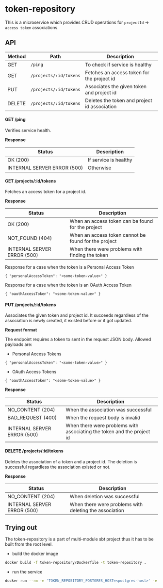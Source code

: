 # token-repository

This is a microservice which provides CRUD operations for `projectId` -> `access token` associations.

## API

| Method  | Path                               | Description                                  |
|---------|------------------------------------|----------------------------------------------|
|  GET    | ```/ping```                        | To check if service is healthy               |
|  GET    | ```/projects/:id/tokens```         | Fetches an access token for the project id   |
|  PUT    | ```/projects/:id/tokens```         | Associates the given token and project id    |
|  DELETE | ```/projects/:id/tokens```         | Deletes the token and project id association |

#### GET /ping

Verifies service health.

**Response**

| Status                     | Description             |
|----------------------------|-------------------------|
| OK (200)                   | If service is healthy   |
| INTERNAL SERVER ERROR (500)| Otherwise               |

#### GET /projects/:id/tokens

Fetches an access token for a project id.

**Response**

| Status                     | Description                                                                           |
|----------------------------|---------------------------------------------------------------------------------------|
| OK (200)                   | When an access token can be found for the project                                     |
| NOT_FOUND (404)            | When an access token cannot be found for the project                                  |
| INTERNAL SERVER ERROR (500)| When there were problems with finding the token                                       |

Response for a case when the token is a Personal Access Token
```
{ "personalAccessToken": "<some-token-value>" }
```

Response for a case when the token is an OAuth Access Token
```
{ "oauthAccessToken": "<some-token-value>" }
```

#### PUT /projects/:id/tokens

Associates the given token and project id. It succeeds regardless of the association is newly created, it existed before or it got updated. 

**Request format**

The endpoint requires a token to sent in the request JSON body. Allowed payloads are:

* Personal Access Tokens
```
{ "personalAccessToken": "<some-token-value>" }
```

* OAuth Access Tokens
```
{ "oauthAccessToken": "<some-token-value>" }
```

**Response**

| Status                     | Description                                                            |
|----------------------------|------------------------------------------------------------------------|
| NO_CONTENT (204)           | When the association was successful                                    |
| BAD_REQUEST (400)          | When the request body is invalid                                       |
| INTERNAL SERVER ERROR (500)| When there were problems with associating the token and the project id |

#### DELETE /projects/:id/tokens

Deletes the association of a token and a project id. The deletion is successful regardless the association existed or not.

**Response**

| Status                     | Description                                            |
|----------------------------|--------------------------------------------------------|
| NO_CONTENT (204)           | When deletion was successful                           |
| INTERNAL SERVER ERROR (500)| When there were problems with deleting the association |

## Trying out

The token-repository is a part of multi-module sbt project thus it has to be built from the root level.

- build the docker image

```bash
docker build -f token-repository/Dockerfile -t token-repository .
```

- run the service

```bash
docker run --rm -e 'TOKEN_REPOSITORY_POSTGRES_HOST=<postgres-host>' -e 'TOKEN_REPOSITORY_POSTGRES_USER=<user>' -e 'TOKEN_REPOSITORY_POSTGRES_PASSWORD=<password>' -e 'TOKEN_ENCRYPTION_SECRET=<openssl rand -hex 8|base64>' -p 9003:9003 token-repository
```
